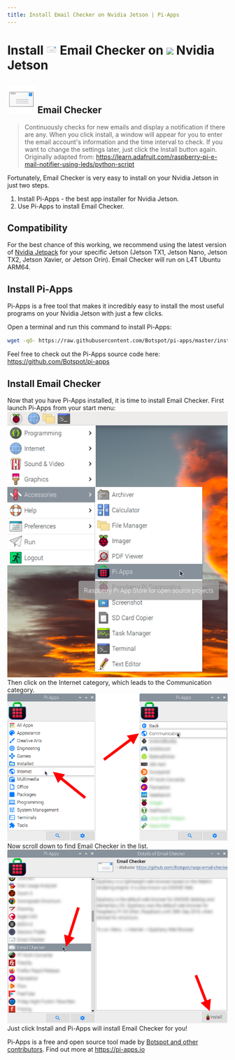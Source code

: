 ```yaml
---
title: Install Email Checker on Nvidia Jetson | Pi-Apps
---
```

<div class="simple-install-content content">

# Install <img src="/img/app-icons/Email Checker/icon-64.png" height=24> Email Checker on <img src=https://assets.nvidiagrid.net/favicon.ico height=24> Nvidia Jetson

## <img src="/img/app-icons/Email Checker/icon-64.png"> Email Checker
> Continuously checks for new emails and display a notification if there are any.
> When you click install, a window will appear for you to enter the email account's information and the time interval to check.
> If you want to change the settings later, just click the Install button again.
> Originally adapted from: https://learn.adafruit.com/raspberry-pi-e-mail-notifier-using-leds/python-script

Fortunately, Email Checker is very easy to install on your Nvidia Jetson in just two steps.
1. Install Pi-Apps - the best app installer for Nvidia Jetson.
2. Use Pi-Apps to install Email Checker.
</div>
<div class="simple-install-content content">

## Compatibility
For the best chance of this working, we recommend using the latest version of [Nvidia Jetpack](https://developer.nvidia.com/embedded/jetpack-archive) for your specific Jetson (Jetson TX1, Jetson Nano, Jetson TX2, Jetson Xavier, or Jetson Orin).
Email Checker will run on L4T Ubuntu ARM64.
</div>
<div class="simple-install-content content">

## Install Pi-Apps

Pi-Apps is a free tool that makes it incredibly easy to install the most useful programs on your Nvidia Jetson with just a few clicks.

Open a terminal and run this command to install Pi-Apps:
```bash
wget -qO- https://raw.githubusercontent.com/Botspot/pi-apps/master/install | bash
```
Feel free to check out the Pi-Apps source code here: https://github.com/Botspot/pi-apps
</div>
<div class="simple-install-content content">

## Install Email Checker

Now that you have Pi-Apps installed, it is time to install Email Checker.
First launch Pi-Apps from your start menu:
<img src="/img/start-menu.png">
Then click on the Internet category, which leads to the Communication category.
<img src="/img/category-selections/Communication.png">
Now scroll down to find Email Checker in the list.
<img src="/img/app-icons/Email Checker/app-selection.png">
Just click Install and Pi-Apps will install Email Checker for you!
</div>
<div class="simple-install-content content">

Pi-Apps is a free and open source tool made by [Botspot and other contributors](/about/#contributors). Find out more at https://pi-apps.io
</div>
